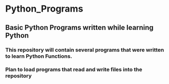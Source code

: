 # Python_Programs
## Basic Python Programs written while learning Python

### This repository will contain several programs that were written to learn Python Functions.
### Plan to load programs that read and write files into the repository
